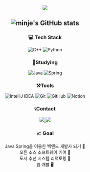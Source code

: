 <div align="center">

# <img src = "https://capsule-render.vercel.app/api?type=waving&height=300&color=6FC7E1&text=Welcome&desc=minje's%20github%20profile&descAlign=70&fontColor=ffffff">

## ![minje's GitHub stats](https://github-readme-stats.vercel.app/api?username=chase1281&theme=dark&show_icons=true)

### 💻 Tech Stack
![C++](https://img.shields.io/badge/c++-%2300599C.svg?style=for-the-badge&logo=c%2B%2B&logoColor=white) ![Python](https://img.shields.io/badge/python-3670A0?style=for-the-badge&logo=python&logoColor=ffdd54)

### 📖Studying
![Java](https://img.shields.io/badge/java-%23ED8B00.svg?style=for-the-badge&logo=openjdk&logoColor=white) ![Spring](https://img.shields.io/badge/spring-%236DB33F.svg?style=for-the-badge&logo=spring&logoColor=white)

### ⚒️Tools
![IntelliJ IDEA](https://img.shields.io/badge/IntelliJIDEA-000000.svg?style=for-the-badge&logo=intellij-idea&logoColor=white) ![Git](https://img.shields.io/badge/git-%23F05033.svg?style=for-the-badge&logo=git&logoColor=white) ![GitHub](https://img.shields.io/badge/github-%23121011.svg?style=for-the-badge&logo=github&logoColor=white) ![Notion](https://img.shields.io/badge/Notion-%23000000.svg?style=for-the-badge&logo=notion&logoColor=white)

### 📞Contact
<a href="https://www.instagram.com/mj_02_06/">
  <img src = "https://img.shields.io/badge/Instagram-%23E4405F.svg?style=for-the-badge&logo=Instagram&logoColor=white">
</a>
<a href="mailto:kmj37847412@gmail.com">
  <img src="https://img.shields.io/badge/Gmail-EA4335?style=for-the-badge&logo=Gmail&logoColor=white"> 
</a>

### 📈 Goal
Java Spring을 이용한 백엔드 개발자 되기 💼 <br>
오픈 소스 소프트웨어 기여 💪<br>
도서 추천 시스템 리팩토링 📖<br>
웹 개발 🖥️<br>
</div>
